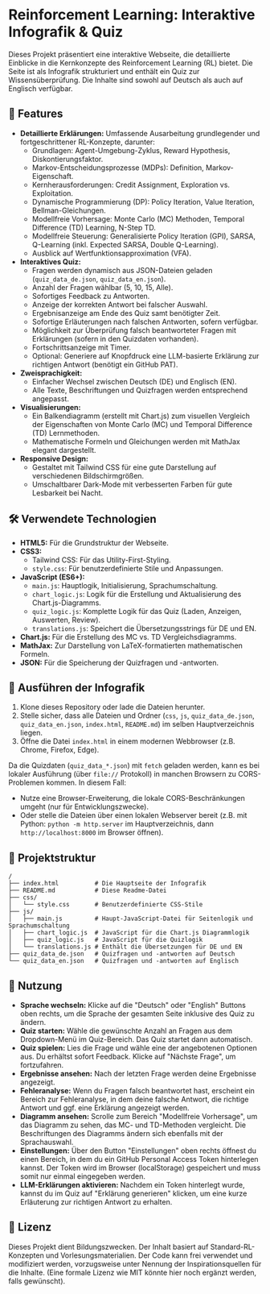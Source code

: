 # Reinforcement Learning: Interaktive Infografik & Quiz

Dieses Projekt präsentiert eine interaktive Webseite, die detaillierte Einblicke in die Kernkonzepte des Reinforcement Learning (RL) bietet. Die Seite ist als Infografik strukturiert und enthält ein Quiz zur Wissensüberprüfung. Die Inhalte sind sowohl auf Deutsch als auch auf Englisch verfügbar.

## 🌟 Features

* **Detaillierte Erklärungen:** Umfassende Ausarbeitung grundlegender und fortgeschrittener RL-Konzepte, darunter:
    * Grundlagen: Agent-Umgebung-Zyklus, Reward Hypothesis, Diskontierungsfaktor.
    * Markov-Entscheidungsprozesse (MDPs): Definition, Markov-Eigenschaft.
    * Kernherausforderungen: Credit Assignment, Exploration vs. Exploitation.
    * Dynamische Programmierung (DP): Policy Iteration, Value Iteration, Bellman-Gleichungen.
    * Modellfreie Vorhersage: Monte Carlo (MC) Methoden, Temporal Difference (TD) Learning, N-Step TD.
    * Modellfreie Steuerung: Generalisierte Policy Iteration (GPI), SARSA, Q-Learning (inkl. Expected SARSA, Double Q-Learning).
    * Ausblick auf Wertfunktionsapproximation (VFA).
* **Interaktives Quiz:**
    * Fragen werden dynamisch aus JSON-Dateien geladen (`quiz_data_de.json`, `quiz_data_en.json`).
    * Anzahl der Fragen wählbar (5, 10, 15, Alle).
    * Sofortiges Feedback zu Antworten.
    * Anzeige der korrekten Antwort bei falscher Auswahl.
    * Ergebnisanzeige am Ende des Quiz samt benötigter Zeit.
    * Sofortige Erläuterungen nach falschen Antworten, sofern verfügbar.
    * Möglichkeit zur Überprüfung falsch beantworteter Fragen mit Erklärungen (sofern in den Quizdaten vorhanden).
    * Fortschrittsanzeige mit Timer.
    * Optional: Generiere auf Knopfdruck eine LLM-basierte Erklärung zur richtigen Antwort (benötigt ein GitHub PAT).
* **Zweisprachigkeit:**
    * Einfacher Wechsel zwischen Deutsch (DE) und Englisch (EN).
    * Alle Texte, Beschriftungen und Quizfragen werden entsprechend angepasst.
* **Visualisierungen:**
    * Ein Balkendiagramm (erstellt mit Chart.js) zum visuellen Vergleich der Eigenschaften von Monte Carlo (MC) und Temporal Difference (TD) Lernmethoden.
    * Mathematische Formeln und Gleichungen werden mit MathJax elegant dargestellt.
* **Responsive Design:**
    * Gestaltet mit Tailwind CSS für eine gute Darstellung auf verschiedenen Bildschirmgrößen.
    * Umschaltbarer Dark-Mode mit verbesserten Farben für gute Lesbarkeit bei Nacht.

## 🛠️ Verwendete Technologien

* **HTML5:** Für die Grundstruktur der Webseite.
* **CSS3:**
    * Tailwind CSS: Für das Utility-First-Styling.
    * `style.css`: Für benutzerdefinierte Stile und Anpassungen.
* **JavaScript (ES6+):**
    * `main.js`: Hauptlogik, Initialisierung, Sprachumschaltung.
    * `chart_logic.js`: Logik für die Erstellung und Aktualisierung des Chart.js-Diagramms.
    * `quiz_logic.js`: Komplette Logik für das Quiz (Laden, Anzeigen, Auswerten, Review).
    * `translations.js`: Speichert die Übersetzungsstrings für DE und EN.
* **Chart.js:** Für die Erstellung des MC vs. TD Vergleichsdiagramms.
* **MathJax:** Zur Darstellung von LaTeX-formatierten mathematischen Formeln.
* **JSON:** Für die Speicherung der Quizfragen und -antworten.

## 🚀 Ausführen der Infografik

1.  Klone dieses Repository oder lade die Dateien herunter.
2.  Stelle sicher, dass alle Dateien und Ordner (`css`, `js`, `quiz_data_de.json`, `quiz_data_en.json`, `index.html`, `README.md`) im selben Hauptverzeichnis liegen.
3.  Öffne die Datei `index.html` in einem modernen Webbrowser (z.B. Chrome, Firefox, Edge).

Da die Quizdaten (`quiz_data_*.json`) mit `fetch` geladen werden, kann es bei lokaler Ausführung (über `file://` Protokoll) in manchen Browsern zu CORS-Problemen kommen. In diesem Fall:
* Nutze eine Browser-Erweiterung, die lokale CORS-Beschränkungen umgeht (nur für Entwicklungszwecke).
* Oder stelle die Dateien über einen lokalen Webserver bereit (z.B. mit Python: `python -m http.server` im Hauptverzeichnis, dann `http://localhost:8000` im Browser öffnen).

## 📁 Projektstruktur

```
/
├── index.html          # Die Hauptseite der Infografik
├── README.md           # Diese Readme-Datei
├── css/
│   └── style.css       # Benutzerdefinierte CSS-Stile
├── js/
│   ├── main.js         # Haupt-JavaScript-Datei für Seitenlogik und Sprachumschaltung
│   ├── chart_logic.js  # JavaScript für die Chart.js Diagrammlogik
│   ├── quiz_logic.js   # JavaScript für die Quizlogik
│   └── translations.js # Enthält die Übersetzungen für DE und EN
├── quiz_data_de.json   # Quizfragen und -antworten auf Deutsch
└── quiz_data_en.json   # Quizfragen und -antworten auf Englisch
```

## 📖 Nutzung

* **Sprache wechseln:** Klicke auf die "Deutsch" oder "English" Buttons oben rechts, um die Sprache der gesamten Seite inklusive des Quiz zu ändern.
* **Quiz starten:** Wähle die gewünschte Anzahl an Fragen aus dem Dropdown-Menü im Quiz-Bereich. Das Quiz startet dann automatisch.
* **Quiz spielen:** Lies die Frage und wähle eine der angebotenen Optionen aus. Du erhältst sofort Feedback. Klicke auf "Nächste Frage", um fortzufahren.
* **Ergebnisse ansehen:** Nach der letzten Frage werden deine Ergebnisse angezeigt.
* **Fehleranalyse:** Wenn du Fragen falsch beantwortet hast, erscheint ein Bereich zur Fehleranalyse, in dem deine falsche Antwort, die richtige Antwort und ggf. eine Erklärung angezeigt werden.
* **Diagramm ansehen:** Scrolle zum Bereich "Modellfreie Vorhersage", um das Diagramm zu sehen, das MC- und TD-Methoden vergleicht. Die Beschriftungen des Diagramms ändern sich ebenfalls mit der Sprachauswahl.
* **Einstellungen:** Über den Button "Einstellungen" oben rechts öffnest du einen Bereich, in dem du ein GitHub Personal Access Token hinterlegen kannst. Der Token wird im Browser (localStorage) gespeichert und muss somit nur einmal eingegeben werden.
* **LLM-Erklärungen aktivieren:** Nachdem ein Token hinterlegt wurde, kannst du im Quiz auf "Erklärung generieren" klicken, um eine kurze Erläuterung zur richtigen Antwort zu erhalten.

## 📄 Lizenz

Dieses Projekt dient Bildungszwecken. Der Inhalt basiert auf Standard-RL-Konzepten und Vorlesungsmaterialien. Der Code kann frei verwendet und modifiziert werden, vorzugsweise unter Nennung der Inspirationsquellen für die Inhalte. (Eine formale Lizenz wie MIT könnte hier noch ergänzt werden, falls gewünscht).
